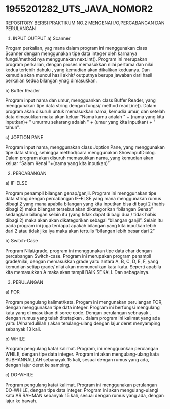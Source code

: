# 1955201282_UTS_JAVA_NOMOR2
 REPOSITORY BERISI PRAKTIKUM NO.2 MENGENAI I/O,PERCABANGAN DAN PERULANGAN

1.	INPUT OUTPUT
a)	Scanner

Progam perkalian, yag mana dalam program ini menggunakan class Scanner dengan menggunakan tipe data integer oleh karnanya fungsi/method nya menggunakan next.Int(). Program ini merupakan program perkalian, dengan proses memasukkan nilai pertama dan nilai kedua terlebih dahulu , yang kemudian akan dikalikan keduanya. Dan kemudia akan muncul hasil akhir/ outputnya berupa jawaban dari hasil perkalian kedua bilangan ynag dimasukkan.

b)	Buffer Reader

Program input nama dan umur,  mengguankan class Buffer Reader, yang menggunakan tipe data string dengan fungsi/ method readLine(). Dalam program akan disuruh untuk memasukkan nama, kemudia umur, dan setelah data dimasukkan maka akan keluar “Nama kamu adalah " + (nama yang kita inputkan)+ " umurmu sekarang adalah " + (umur yang kita inputkan) + " tahun”.

c)	JOPTION PANE

Program input nama, menggunakan class Joption Pane, yang menggunakan tipe data string, sehingga method/cara menggunakan ShowInputDiolog. Dalam program akan disuruh memasukkan nama, yang kemudian akan keluar  “Salam Kenal "+(nama yang kita inputkan)”

2.	PERCABANGAN

a)	IF-ELSE

Program penampil bilangan genap/ganjil. Program ini menggunakan tipe data string dengan percabangan IF-ELSE yang mana menggunakan rumus  dibagi 2 yang mana apabila bilangan yang kita inputkan bisa di bagi 2 (habis dibagi 2) maka bilangan tersebut akan dikategorikan “bilangan Genap” sedangkan bilangan selain itu (yang tidak dapat di bagi dua / tidak habis dibagi 2) maka akan akan dikategorikan sebagai “bilangan ganjil”. Selain itu pada program ini juga terdapat apakah bilangan yang kita inputkan lebih dari 2 atau tidak jika iya maka akan tertulis “bilangan lebih besar dari 2”

b)	Switch-Case

Program Nilai/grade, program ini menggunakan tipe data char dengan percabangan Switch-case. Program ini merupakan program penampil grade/nilai, dengan memasukkan grade  yaitu antara A, B, C, D, E, F, yang kemudian setiap grade/ nilai akan memunculkan kata-kata. Seperti apabila kita memasukkan A maka akan tampil BAIK SEKALI. Dan sebagainya.

3.	PERULANGAN

a)	FOR

Program pengulang kalimat/kata. Progam ini mengunakan perulangan FOR, dengan menggunakan tipe data integer. Program ini berfungsi mengulang kata yang di masukkan di sorce code. Dengan perulangan sebnayak , dengan rumus yang telah ditetapkan . dalam program ini kalimat yang ada yaitu (Alhamdullilah ) akan terulang-ulang dengan lajur deret menyamping sebanyak 13 kali.

b)	WHILE

Program pengulang kata/ kalimat. Program, ini mengguankan perulangan WHILE, dengan tipe data integer. Program ini akan mengulang-ulang kata SUBHANNALLAH sebanayak 15 kali, sesuai dengan rumus yang ada, dengan lajur deret ke samping.

c)	DO-WHILE

Program pengulang kata/ kalimat. Program ini menggunakan perulangan DO-WHILE, dengan tipe data integer. Program ini akan mengulang-ulangi kata AR RAHMAN sebanyak 15 kali, sesuai dengan rumus yang ada, dengan lajur ke bawah.

